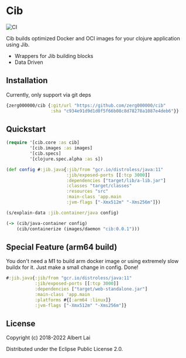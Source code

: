 # Cib

![CI](https://github.com/zerg000000/cib/actions/workflows/ci.yaml/badge.svg?branch=master)

Cib builds optimized Docker and OCI images for your clojure application using Jib.

* Wrappers for Jib building blocks
* Data Driven

## Installation

Currently, only support via git deps

```clojure
{zerg000000/cib {:git/url "https://github.com/zerg000000/cib" 
                 :sha "c934e91d9d1d0f5f66b08c8d78278a1087e4deb6"}}
```

## Quickstart

```clojure
(require '[cib.core :as cib]
         '[cib.images :as images]
         '[cib.specs]
         '[clojure.spec.alpha :as s])

(def config #:jib.java{:jib/from "gcr.io/distroless/java:11"
                       :jib/exposed-ports [[:tcp 3000]]
                       :dependencies ["target/lib/a-lib.jar"]
                       :classes "target/classes"
                       :resources "src"
                       :main-class 'app.main
                       :jvm-flags ["-Xmx512m" "-Xms256m"]})

(s/explain-data :jib.container/java config)

(-> (cib/java-container config)
    (cib/containerize (images/daemon "cib:0.0.1")))
```


## Special Feature (arm64 build)

You don't need a M1 to build arm docker image or using extremely slow buildx for it.
Just make a small change in config. Done!

```clojure
#:jib.java{:jib/from "gcr.io/distroless/java:11"
           :jib/exposed-ports [[:tcp 3000]]
           :dependencies ["target/web-standalone.jar"]
           :main-class 'app.main
           :platforms #{[:arm64 :linux]}
           :jvm-flags ["-Xmx512m" "-Xms256m"]}
```

## License

Copyright (c) 2018-2022 Albert Lai

Distributed under the Eclipse Public License 2.0.
